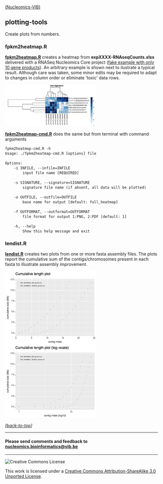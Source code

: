 [(Nucleomics-VIB)](https://github.com/Nucleomics-VIB)
## plotting-tools

Create plots from numbers.

### **fpkm2heatmap.R** 

**[fpkm2heatmap.R](fpkm2heatmap/fpkm2heatmap.R)** creates a heatmap from **expXXXX-RNAseqCounts.xlsx** delivered with a RNASeq Nucleomics Core project (<a href="fpkm2heatmap/data/expXXXX-RNAseqCounts.xlsx">fake example with only 10 gene products</a>). An arbitrary example is shown next to ilustrate a typical result. Although care was taken, some minor edits may be required to adapt to changes in column order or eliminate 'toxic' data rows.

<img src="fpkm2heatmap/data/test-signature-heatmap.png?raw=true" alt="fpkm2heatmap example" style="width: 300px;"/>

**[fpkm2heatmap-cmd.R](fpkm2heatmap/fpkm2heatmap-cmd.R)** does the same but from terminal with command arguments

```{bash}
fpkm2heatmap-cmd.R -h
Usage: ./fpkm2heatmap-cmd.R [options] file

Options:
	-i INFILE, --infile=INFILE
		input file name [REQUIRED]

	-s SIGNATURE, --signature=SIGNATURE
		signature file name (if absent, all data will be plotted)

	-o OUTFILE, --outfile=OUTFILE
		base name for output [default: full_heatmap]

	-f OUTFORMAT, --outformat=OUTFORMAT
		file format for output 1:PNG, 2:PDF [default: 1]

	-h, --help
		Show this help message and exit
```

### **lendist.R** 

**[lendist.R](lendist/lendist.R)** creates two plots from one or more fasta assembly files. The plots report the cumulative sum of the contigs/chromosomes present in each fasta to illustrate assembly improvement.

<img src="lendist/data/assembly_sizes.png?raw=true" alt="lendist example" style="width: 300px;"/>
<img src="lendist/data/assembly_sizes-log.png?raw=true" alt="lendist example" style="width: 300px;"/>


*[[back-to-top](#top)]*  

<hr>

<h4>Please send comments and feedback to <a href="mailto:nucleomics.bioinformatics@vib.be">nucleomics.bioinformatics@vib.be</a></h4>

<hr>

![Creative Commons License](http://i.creativecommons.org/l/by-sa/3.0/88x31.png?raw=true)

This work is licensed under a [Creative Commons Attribution-ShareAlike 3.0 Unported License](http://creativecommons.org/licenses/by-sa/3.0/).
